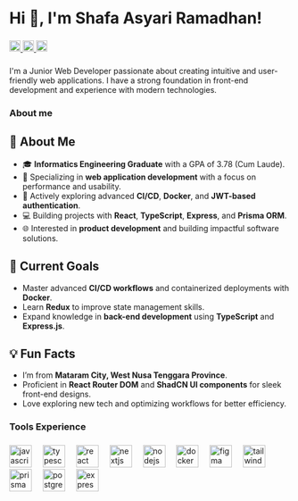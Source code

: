 <h1 align="left">Hi 👋, I'm Shafa Asyari Ramadhan!</h1>

###

<div align="left">
  <a href="https://www.linkedin.com/in/shafaasyari/" target="_blank">
    <img src="https://img.shields.io/static/v1?message=LinkedIn&logo=linkedin&label=&color=0077B5&logoColor=white&labelColor=&style=for-the-badge" height="20" alt="linkedin logo"  />
  </a>
  <a href="mailto:shafa.asyari.02@gmail.com" target="_blank">
    <img src="https://img.shields.io/static/v1?message=Gmail&logo=gmail&label=&color=D14836&logoColor=white&labelColor=&style=for-the-badge" height="20" alt="gmail logo"  />
  </a>
  <a href="https://www.instagram.com/shafaasyra_" target="_blank">
    <img src="https://img.shields.io/static/v1?message=Instagram&logo=instagram&label=&color=E4405F&logoColor=white&labelColor=&style=for-the-badge" height="20" alt="instagram logo"  />
  </a>
</div>

###

<p align="left">I'm a Junior Web Developer passionate about creating intuitive and user-friendly web applications. I have a strong foundation in front-end development and experience with modern technologies.</p>

###

<h3 align="left">About me</h3>

###

## 🚀 About Me  
- 🎓 **Informatics Engineering Graduate** with a GPA of 3.78 (Cum Laude).  
- 🌟 Specializing in **web application development** with a focus on performance and usability.  
- 💼 Actively exploring advanced **CI/CD**, **Docker**, and **JWT-based authentication**.  
- 💻 Building projects with **React**, **TypeScript**, **Express**, and **Prisma ORM**.  
- 🌐 Interested in **product development** and building impactful software solutions.  

## 🌱 Current Goals  
- Master advanced **CI/CD workflows** and containerized deployments with **Docker**.  
- Learn **Redux** to improve state management skills.  
- Expand knowledge in **back-end development** using **TypeScript** and **Express.js**.  

## 💡 Fun Facts  
- I’m from **Mataram City, West Nusa Tenggara Province**.  
- Proficient in **React Router DOM** and **ShadCN UI components** for sleek front-end designs.  
- Love exploring new tech and optimizing workflows for better efficiency. 

###

<h3 align="left">Tools Experience</h3>

###

<div align="left">
  <img src="https://cdn.jsdelivr.net/gh/devicons/devicon/icons/javascript/javascript-original.svg" height="40" alt="javascript logo"  />
  <img width="12" />
  <img src="https://cdn.jsdelivr.net/gh/devicons/devicon/icons/typescript/typescript-plain.svg" height="40" alt="typescript logo"  />
  <img width="12" />
  <img src="https://cdn.jsdelivr.net/gh/devicons/devicon/icons/react/react-original.svg" height="40" alt="react logo"  />
  <img width="12" />
  <img src="https://cdn.jsdelivr.net/gh/devicons/devicon/icons/nextjs/nextjs-original.svg" height="40" alt="nextjs logo"  />
  <img width="12" />
  <img src="https://cdn.jsdelivr.net/gh/devicons/devicon/icons/nodejs/nodejs-original.svg" height="40" alt="nodejs logo"  />
  <img width="12" />
  <img src="https://cdn.jsdelivr.net/gh/devicons/devicon/icons/docker/docker-original.svg" height="40" alt="docker logo"  />
  <img width="12" />
  <img src="https://cdn.jsdelivr.net/gh/devicons/devicon/icons/figma/figma-original.svg" height="40" alt="figma logo"  />
  <img width="12" />
  <img src="https://cdn.simpleicons.org/tailwindcss/06B6D4" height="40" alt="tailwindcss logo"  />
  <img width="12" />
  <img src="https://cdn.simpleicons.org/prisma/2D3748" height="40" alt="prisma logo"  />
  <img width="12" />
  <img src="https://cdn.simpleicons.org/postgresql/4169E1" height="40" alt="postgresql logo"  />
  <img width="12" />
  <img src="https://cdn.jsdelivr.net/gh/devicons/devicon/icons/express/express-original.svg" height="40" alt="express logo"  />
</div>

###
